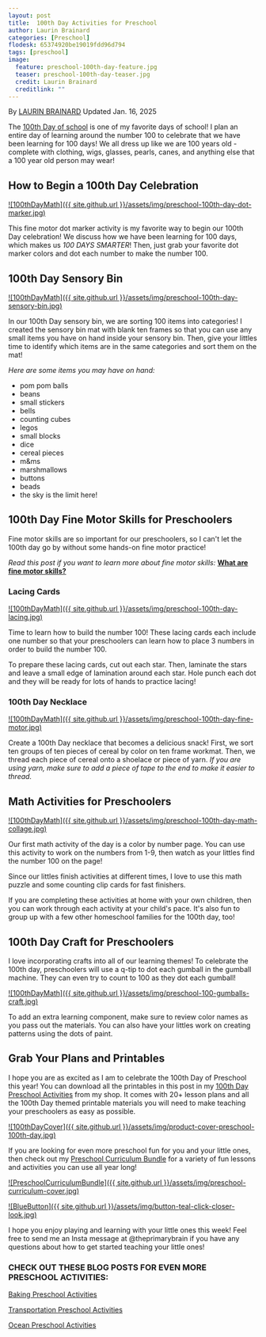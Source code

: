 ```yaml
---
layout: post
title:  100th Day Activities for Preschool
author: Laurin Brainard
categories: [Preschool]
flodesk: 65374920be19019fdd96d794
tags: [preschool]
image:
  feature: preschool-100th-day-feature.jpg
  teaser: preschool-100th-day-teaser.jpg
  credit: Laurin Brainard
  creditlink: ""
---
```

By [LAURIN BRAINARD](https://theprimarybrain.com/menu/about/) Updated Jan. 16, 2025

The [100th Day of school](https://www.teacherspayteachers.com/Product/100th-Day-of-Preschool-Curriculum-and-Lesson-Plans-Toddler-PreK-Activities-12852188?utm_source=PB%20Blog&utm_campaign=100th%20Day%20of%20Preschool%20Activities) is one of my favorite days of school! I plan an entire day of learning around the number 100 to celebrate that we have been learning for 100 days! We all dress up like we are 100 years old - complete with clothing, wigs, glasses, pearls, canes, and anything else that a 100 year old person may wear! 

## How to Begin a 100th Day Celebration

[![100thDayMath]({{ site.github.url }}/assets/img/preschool-100th-day-dot-marker.jpg)](https://www.teacherspayteachers.com/Product/100th-Day-of-Preschool-Curriculum-and-Lesson-Plans-Toddler-PreK-Activities-12852188?utm_source=PB%20Blog&utm_campaign=100th%20Day%20of%20Preschool%20Activities)

This fine motor dot marker activity is my favorite way to begin our 100th Day celebration! We discuss how we have been learning for 100 days, which makes us _100 DAYS SMARTER_! Then, just grab your favorite dot marker colors and dot each number to make the number 100.

## 100th Day Sensory Bin

[![100thDayMath]({{ site.github.url }}/assets/img/preschool-100th-day-sensory-bin.jpg)](https://www.teacherspayteachers.com/Product/100th-Day-of-Preschool-Curriculum-and-Lesson-Plans-Toddler-PreK-Activities-12852188?utm_source=PB%20Blog&utm_campaign=100th%20Day%20of%20Preschool%20Activities)

In our 100th Day sensory bin, we are sorting 100 items into categories! I created the sensory bin mat with blank ten frames so that you can use any small items you have on hand inside your sensory bin. Then, give your littles time to identify which items are in the same categories and sort them on the mat! 

_Here are some items you may have on hand:_
- pom pom balls
- beans
- small stickers
- bells
- counting cubes
- legos
- small blocks
- dice
- cereal pieces
- m&ms 
- marshmallows
- buttons
- beads
- the sky is the limit here!

## 100th Day Fine Motor Skills for Preschoolers

Fine motor skills are so important for our preschoolers, so I can't let the 100th day go by without some hands-on fine motor practice!

_Read this post if you want to learn more about fine motor skills:_ [**What are fine motor skills?**](https://theprimarybrain.com/fine%20motor%20skills/2024/01/25/What-Are-Fine-Motor-Skills/)

### Lacing Cards

[![100thDayMath]({{ site.github.url }}/assets/img/preschool-100th-day-lacing.jpg)](https://www.teacherspayteachers.com/Product/100th-Day-of-Preschool-Curriculum-and-Lesson-Plans-Toddler-PreK-Activities-12852188?utm_source=PB%20Blog&utm_campaign=100th%20Day%20of%20Preschool%20Activities)

Time to learn how to build the number 100! These lacing cards each include one number so that your preschoolers can learn how to place 3 numbers in order to build the number 100. 

To prepare these lacing cards, cut out each star. Then, laminate the stars and leave a small edge of lamination around each star. Hole punch each dot and they will be ready for lots of hands to practice lacing! 

### 100th Day Necklace

[![100thDayMath]({{ site.github.url }}/assets/img/preschool-100th-day-fine-motor.jpg)](https://www.teacherspayteachers.com/Product/100th-Day-of-Preschool-Curriculum-and-Lesson-Plans-Toddler-PreK-Activities-12852188?utm_source=PB%20Blog&utm_campaign=100th%20Day%20of%20Preschool%20Activities)

Create a 100th Day necklace that becomes a delicious snack! First, we sort ten groups of ten pieces of cereal by color on ten frame workmat. Then, we thread each piece of cereal onto a shoelace or piece of yarn. _If you are using yarn, make sure to add a piece of tape to the end to make it easier to thread._

## Math Activities for Preschoolers

[![100thDayMath]({{ site.github.url }}/assets/img/preschool-100th-day-math-collage.jpg)](https://www.teacherspayteachers.com/Product/100th-Day-of-Preschool-Curriculum-and-Lesson-Plans-Toddler-PreK-Activities-12852188?utm_source=PB%20Blog&utm_campaign=100th%20Day%20of%20Preschool%20Activities)

Our first math activity of the day is a color by number page. You can use this activity to work on the numbers from 1-9, then watch as your littles find the number 100 on the page! 

Since our littles finish activities at different times, I love to use this math puzzle and some counting clip cards for fast finishers. 

If you are completing these activities at home with your own children, then you can work through each activity at your child's pace. It's also fun to group up with a few other homeschool families for the 100th day, too!

## 100th Day Craft for Preschoolers

I love incorporating crafts into all of our learning themes! To celebrate the 100th day, preschoolers will use a q-tip to dot each gumball in the gumball machine. They can even try to count to 100 as they dot each gumball! 

[![100thDayMath]({{ site.github.url }}/assets/img/preschool-100-gumballs-craft.jpg)](https://www.teacherspayteachers.com/Product/100th-Day-of-Preschool-Curriculum-and-Lesson-Plans-Toddler-PreK-Activities-12852188?utm_source=PB%20Blog&utm_campaign=100th%20Day%20of%20Preschool%20Activities)

To add an extra learning component, make sure to review color names as you pass out the materials. You can also have your littles work on creating patterns using the dots of paint. 

## Grab Your Plans and Printables

I hope you are as excited as I am to celebrate the 100th Day of Preschool this year! You can download all the printables in this post in my [100th Day Preschool Activities](https://www.teacherspayteachers.com/Product/100th-Day-of-Preschool-Curriculum-and-Lesson-Plans-Toddler-PreK-Activities-12852188?utm_source=PB%20Blog&utm_campaign=100th%20Day%20of%20Preschool%20Activities) from my shop. It comes with 20+ lesson plans and all the 100th Day themed printable materials you will need to make teaching your preschoolers as easy as possible. 

[![100thDayCover]({{ site.github.url }}/assets/img/product-cover-preschool-100th-day.jpg)](https://www.teacherspayteachers.com/Product/100th-Day-of-Preschool-Curriculum-and-Lesson-Plans-Toddler-PreK-Activities-12852188?utm_source=PB%20Blog&utm_campaign=100th%20Day%20of%20Preschool%20Activities)

If you are looking for even more preschool fun for you and your little ones, then check out my [Preschool Curriculum Bundle](https://www.teacherspayteachers.com/Product/Preschool-Curriculum-and-Lesson-Plans-Pre-K-Classroom-Homeschool-Themes-8371836?utm_source=PB%20Blog&utm_campaign=Transportation%20Preschool%20Blog%20End%20Bundle%20Link) for a variety of fun lessons and activities you can use all year long!

[![PreschoolCurriculumBundle]({{ site.github.url }}/assets/img/preschool-curriculum-cover.jpg)](https://www.teacherspayteachers.com/Product/Preschool-Curriculum-and-Lesson-Plans-Pre-K-Classroom-Homeschool-Themes-8371836?utm_source=PB%20Blog&utm_campaign=Preschool%20Curriculum%20Bundle%20Cover)

[![BlueButton]({{ site.github.url }}/assets/img/button-teal-click-closer-look.jpg)](https://www.teacherspayteachers.com/Product/Preschool-Curriculum-and-Lesson-Plans-Pre-K-Classroom-Homeschool-Themes-8371836?utm_source=PB%20Blog&utm_campaign=Preschool%20Curriculum%20Bundle%20Cover)

I hope you enjoy playing and learning with your little ones this week! Feel free to send me an Insta message at @theprimarybrain if you have any questions about how to get started teaching your little ones!

### CHECK OUT THESE BLOG POSTS FOR EVEN MORE PRESCHOOL ACTIVITIES:

[Baking Preschool Activities](https://theprimarybrain.com/preschool/2023/03/09/Baking-Activities-For-Preschoolers/)

[Transportation Preschool Activities](https://theprimarybrain.com/preschool/2023/07/03/Transportation-Preschool-Theme/)

[Ocean Preschool Activities](https://theprimarybrain.com/preschool/2020/05/31/Ocean-Preschool-Activities/)